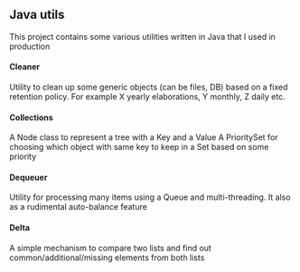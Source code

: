 ## Java utils

This project contains some various utilities written in Java that I used in production

#### Cleaner

Utility to clean up some generic objects (can be files, DB) based on a fixed retention policy.
For example X yearly elaborations, Y monthly, Z daily etc.

#### Collections

A Node class to represent a tree with a Key and a Value
A PrioritySet for choosing which object with same key to keep in a Set based on some priority

#### Dequeuer

Utility for processing many items using a Queue and multi-threading.
It also as a rudimental auto-balance feature

#### Delta

A simple mechanism to compare two lists and find out common/additional/missing elements from both lists
